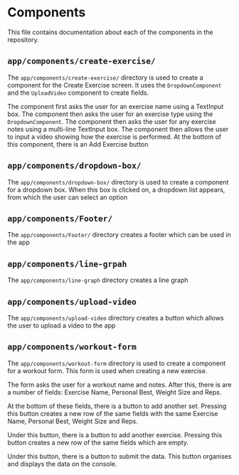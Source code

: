 # Components

This file contains documentation about each of the components in the repository.

## `app/components/create-exercise/`
The `app/components/create-exercise/` directory is used to create a component for the Create Exercise screen. It uses the `DropdownComponent` and the `UploadVideo` component to create fields.

The component first asks the user for an exercise name using a TextInput box. The component then asks the user for an exercise type using the `DropdownComponent`. The component then asks the user for any exercise notes using a multi-line TextInput box. The component then allows the user to input a video showing how the exercise is performed. At the bottom of this component, there is an Add Exercise button

## `app/components/dropdown-box/`
The `app/components/dropdown-box/` directory is used to create a component for a dropdown box. When this box is clicked on, a dropdown list appears, from which the user can select an option

## `app/components/Footer/`
The `app/components/Footer/` directory creates a footer which can be used in the app

## `app/components/line-grpah`
The `app/components/line-graph` directory creates a line graph

## `app/components/upload-video`
The `app/components/upload-video` directory creates a button which allows the user to upload a video to the app

## `app/components/workout-form`
The `app/components/workout-form` directory is used to create a component for a workout form. This form is used when creating a new exercise.

The form asks the user for a workout name and notes. After this, there is are a number of fields: Exercise Name, Personal Best, Weight Size and Reps.

At the bottom of these fields, there is a button to add another set. Pressing this button creates a new row of the same fields with the same Exercise Name, Personal Best, Weight Size and Reps.

Under this button, there is a button to add another exercise. Pressing this button creates a new row of the same fields which are empty.

Under this button, there is a button to submit the data. This button organises and displays the data on the console.